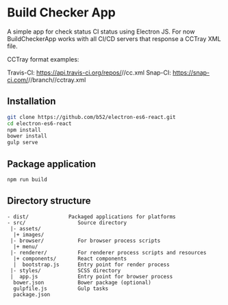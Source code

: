 # Build Checker App

A simple app for check status CI status using Electron JS. For now BuildCheckerApp works with all CI/CD servers that response a CCTray XML file.

CCTray format examples:

Travis-CI: https://api.travis-ci.org/repos/<owner>/<repository>/cc.xml
Snap-CI: https://snap-ci.com/<owner>/<repository>/branch/<branchname>/cctray.xml

## Installation

```bash
git clone https://github.com/b52/electron-es6-react.git
cd electron-es6-react
npm install
bower install
gulp serve
```

## Package application

```bash
npm run build
```

## Directory structure

```
- dist/             Packaged applications for platforms
- src/                 Source directory
 |- assets/
  |+ images/
 |- browser/           For browser process scripts
  |+ menu/
 |- renderer/          For renderer process scripts and resources
  |+ components/       React components
  |  bootstrap.js      Entry point for render process
 |- styles/            SCSS directory
 |  app.js             Entry point for browser process
  bower.json           Bower package (optional)
  gulpfile.js          Gulp tasks
  package.json
```


[ES6]: http://exploringjs.com/
[React]: https://facebook.github.io/react/
[Electron]: http://electron.atom.io/
[Babel]: http://babeljs.io
